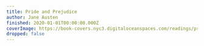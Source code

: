 ```yaml
---
title: Pride and Prejudice
author: Jane Austen
finished: 2020-01-01T00:00:00.000Z
coverImage: https://book-covers.nyc3.digitaloceanspaces.com/readings/pride-and-prejudice-01.webp
dropped: false
---
```


